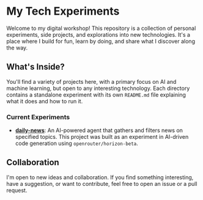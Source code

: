 # My Tech Experiments

Welcome to my digital workshop! This repository is a collection of personal experiments, side projects, and explorations into new technologies. It's a place where I build for fun, learn by doing, and share what I discover along the way.

## What's Inside?

You'll find a variety of projects here, with a primary focus on AI and machine learning, but open to any interesting technology. Each directory contains a standalone experiment with its own `README.md` file explaining what it does and how to run it.

### Current Experiments

-   **[daily-news](./daily-news/)**: An AI-powered agent that gathers and filters news on specified topics. This project was built as an experiment in AI-driven code generation using `openrouter/horizon-beta`.

## Collaboration

I'm open to new ideas and collaboration. If you find something interesting, have a suggestion, or want to contribute, feel free to open an issue or a pull request.
